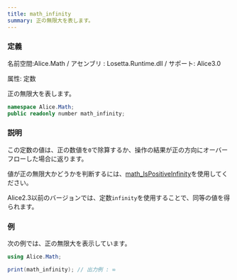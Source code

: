 ```yaml
---
title: math_infinity
summary: 正の無限大を表します。
---
```


### 定義
名前空間:Alice.Math / アセンブリ : Losetta.Runtime.dll / サポート: Alice3.0

属性: 定数

正の無限大を表します。

```cs title="AliceScript"
namespace Alice.Math;
public readonly number math_infinity;
```

### 説明
この定数の値は、正の数値を`0`で除算するか、操作の結果が正の方向にオーバーフローした場合に返ります。

値が正の無限大かどうかを判断するには、[math_IsPositiveInfinity](./math_ispositiveinfinity.md)を使用してください。

Alice2.3以前のバージョンでは、定数`infinity`を使用することで、同等の値を得られます。

### 例
次の例では、正の無限大を表示しています。

```cs title="AliceScript"
using Alice.Math;

print(math_infinity); // 出力例 : ∞
```
